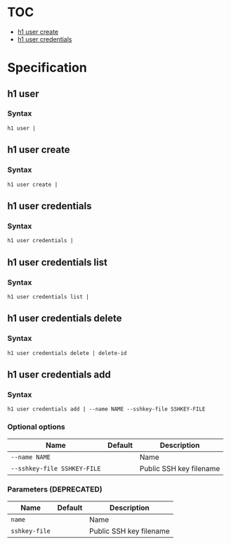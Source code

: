 # TOC

* [h1 user create](#h1-user-create)
* [h1 user credentials](#h1-user-credentials)


# Specification

## h1 user

### Syntax

```h1 user | ```

## h1 user create

### Syntax

```h1 user create | ```

## h1 user credentials

### Syntax

```h1 user credentials | ```

## h1 user credentials list

### Syntax

```h1 user credentials list | ```

## h1 user credentials delete

### Syntax

```h1 user credentials delete | delete-id```

## h1 user credentials add

### Syntax

```h1 user credentials add | --name NAME --sshkey-file SSHKEY-FILE```

### Optional options

| Name | Default | Description | 
| ---- | ------- | ----------- |
| ```--name NAME``` |  | Name |
| ```--sshkey-file SSHKEY-FILE``` |  | Public SSH key filename |

### Parameters (DEPRECATED)

| Name | Default | Description | 
| ---- | ------- | ----------- |
| ```name``` |  | Name |
| ```sshkey-file``` |  | Public SSH key filename |

